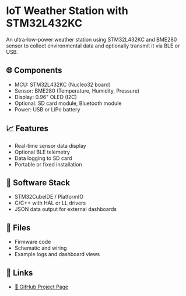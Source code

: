# IoT Weather Station with STM32L432KC

An ultra-low-power weather station using STM32L432KC and BME280 sensor to collect environmental data and optionally transmit it via BLE or USB.

## 🌐 Components

- MCU: STM32L432KC (Nucleo32 board)
- Sensor: BME280 (Temperature, Humidity, Pressure)
- Display: 0.96" OLED (I2C)
- Optional: SD card module, Bluetooth module
- Power: USB or LiPo battery

## 📈 Features

- Real-time sensor data display
- Optional BLE telemetry
- Data logging to SD card
- Portable or fixed installation

## 🔧 Software Stack

- STM32CubeIDE / PlatformIO
- C/C++ with HAL or LL drivers
- JSON data output for external dashboards

## 📂 Files

- Firmware code
- Schematic and wiring
- Example logs and dashboard views

## 🔗 Links

- [🔧 GitHub Project Page](https://github.com/YourUsername/weather-station)
